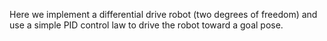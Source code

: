 Here we implement a differential drive robot (two degrees of freedom) and 
use a simple PID control law to drive the robot toward a goal pose.
